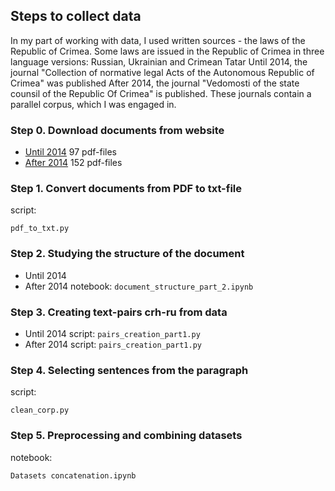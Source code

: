 ## Steps to collect data

In my part of working with data, I used written sources - the laws of the Republic of Crimea.
Some laws are issued in the Republic of Crimea in three language versions: Russian, Ukrainian and Crimean Tatar
Until 2014, the journal "Collection of normative legal Acts of the Autonomous Republic of Crimea" was published
After 2014, the journal "Vedomosti of the state counsil of the Republic Of Crimea" is published. 
These journals contain a parallel corpus, which I was engaged in.


### Step 0. Download documents from website

- [Until 2014](http://crimea.gov.ru/information/of_izdaniya/sbornik_npa_rk) 97 pdf-files
- [After 2014](http://www.crimea.gov.ru/information/of_izdaniya/vedomosti_gs_rk) 152 pdf-files

### Step 1. Convert documents from PDF to txt-file 
script: 
```
pdf_to_txt.py
```
### Step 2. Studying the structure of the document

- Until 2014 
- After 2014 notebook: ```document_structure_part_2.ipynb ```

### Step 3. Creating text-pairs crh-ru from data 

- Until 2014 script: ```pairs_creation_part1.py```
- After 2014 script: ```pairs_creation_part1.py ```

### Step 4. Selecting sentences from the paragraph
script: 
```
clean_corp.py
```
### Step 5. Preprocessing and combining datasets
notebook: 
```
Datasets concatenation.ipynb
```
